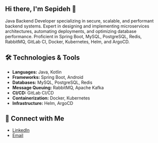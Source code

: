 ## Hi there, I'm Sepideh 👋

Java Backend Developer specializing in secure, scalable, and performant backend systems. Expert in designing and implementing microservices architectures, automating deployments, and optimizing database performance. Proficient in Spring Boot, MySQL, PostgreSQL, Redis, RabbitMQ, GitLab CI, Docker, Kubernetes, Helm, and ArgoCD.

## 🛠️ Technologies & Tools

- **Languages:** Java, Kotlin
- **Frameworks:** Spring Boot, Android
- **Databases:** MySQL, PostgreSQL, Redis
- **Message Queuing:** RabbitMQ, Apache Kafka
- **CI/CD:** GitLab CI/CD
- **Containerization:** Docker, Kubernetes
- **Infrastructure:** Helm, ArgoCD

## 🔗 Connect with Me

- [LinkedIn](https://www.linkedin.com/in/sepideh-vaziry/)
- [Email](mailto:sepideh.vaziry@gmail.com)


